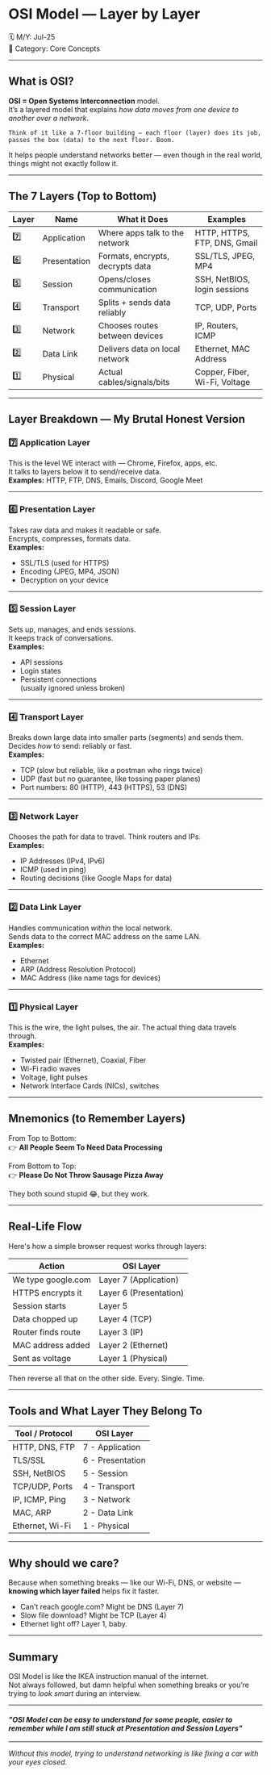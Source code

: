 # OSI Model — Layer by Layer

🗓️ M/Y: Jul-25  
📂 Category: Core Concepts  

---

## What is OSI?

**OSI = Open Systems Interconnection** model.  
It’s a layered model that explains *how data moves from one device to another over a network*.  

`Think of it like a 7-floor building — each floor (layer) does its job, passes the box (data) to the next floor. Boom.`

It helps people understand networks better — even though in the real world, things might not exactly follow it.

---

## The 7 Layers (Top to Bottom)

| Layer | Name | What it Does | Examples |
|-------|------|---------------|----------|
| 7️⃣ | Application | Where apps talk to the network | HTTP, HTTPS, FTP, DNS, Gmail |
| 6️⃣ | Presentation | Formats, encrypts, decrypts data | SSL/TLS, JPEG, MP4 |
| 5️⃣ | Session | Opens/closes communication | SSH, NetBIOS, login sessions |
| 4️⃣ | Transport | Splits + sends data reliably | TCP, UDP, Ports |
| 3️⃣ | Network | Chooses routes between devices | IP, Routers, ICMP |
| 2️⃣ | Data Link | Delivers data on local network | Ethernet, MAC Address |
| 1️⃣ | Physical | Actual cables/signals/bits | Copper, Fiber, Wi-Fi, Voltage |

---

## Layer Breakdown — My Brutal Honest Version

### 7️⃣ Application Layer  
This is the level WE interact with — Chrome, Firefox, apps, etc.  
It talks to layers below it to send/receive data.  
**Examples:** HTTP, FTP, DNS, Emails, Discord, Google Meet

---

### 6️⃣ Presentation Layer  
Takes raw data and makes it readable or safe.  
Encrypts, compresses, formats data.  
**Examples:**  
- SSL/TLS (used for HTTPS)
- Encoding (JPEG, MP4, JSON)
- Decryption on your device

---

### 5️⃣ Session Layer  
Sets up, manages, and ends sessions.  
It keeps track of conversations.  
**Examples:**  
- API sessions  
- Login states  
- Persistent connections  
(usually ignored unless broken)

---

### 4️⃣ Transport Layer  
Breaks down large data into smaller parts (segments) and sends them.  
Decides *how* to send: reliably or fast.  
**Examples:**  
- TCP (slow but reliable, like a postman who rings twice)  
- UDP (fast but no guarantee, like tossing paper planes)  
- Port numbers: 80 (HTTP), 443 (HTTPS), 53 (DNS)

---

### 3️⃣ Network Layer  
Chooses the path for data to travel. Think routers and IPs.  
**Examples:**  
- IP Addresses (IPv4, IPv6)  
- ICMP (used in ping)  
- Routing decisions (like Google Maps for data)

---

### 2️⃣ Data Link Layer  
Handles communication *within* the local network.  
Sends data to the correct MAC address on the same LAN.  
**Examples:**  
- Ethernet  
- ARP (Address Resolution Protocol)  
- MAC Address (like name tags for devices)

---

### 1️⃣ Physical Layer  
This is the wire, the light pulses, the air. The actual thing data travels through.  
**Examples:**  
- Twisted pair (Ethernet), Coaxial, Fiber  
- Wi-Fi radio waves  
- Voltage, light pulses  
- Network Interface Cards (NICs), switches

---

## Mnemonics (to Remember Layers)

From Top to Bottom:  
👉 **All People Seem To Need Data Processing**

From Bottom to Top:  
👉 **Please Do Not Throw Sausage Pizza Away**

They both sound stupid 😂, but they work.

---

## Real-Life Flow

Here's how a simple browser request works through layers:

| Action | OSI Layer |
|--------|-----------|
| We type google.com | Layer 7 (Application) |
| HTTPS encrypts it | Layer 6 (Presentation) |
| Session starts | Layer 5 |
| Data chopped up | Layer 4 (TCP) |
| Router finds route | Layer 3 (IP) |
| MAC address added | Layer 2 (Ethernet) |
| Sent as voltage | Layer 1 (Physical) |

Then reverse all that on the other side. Every. Single. Time.

---

## Tools and What Layer They Belong To

| Tool / Protocol | OSI Layer |
|------------------|------------|
| HTTP, DNS, FTP   | 7 - Application |
| TLS/SSL          | 6 - Presentation |
| SSH, NetBIOS     | 5 - Session |
| TCP/UDP, Ports   | 4 - Transport |
| IP, ICMP, Ping   | 3 - Network |
| MAC, ARP         | 2 - Data Link |
| Ethernet, Wi-Fi  | 1 - Physical |

---

## Why should we care?

Because when something breaks — like our Wi-Fi, DNS, or website — **knowing which layer failed** helps fix it faster.

- Can't reach google.com? Might be DNS (Layer 7)  
- Slow file download? Might be TCP (Layer 4)  
- Ethernet light off? Layer 1, baby.

---

## Summary

OSI Model is like the IKEA instruction manual of the internet.  
Not always followed, but damn helpful when something breaks or you’re trying to *look smart* during an interview.

---
#### ***"OSI Model can be easy to understand for some people, easier to remember while I am still stuck at Presentation and Session Layers"***
---
 *Without this model, trying to understand networking is like fixing a car with your eyes closed.*

